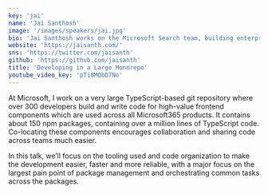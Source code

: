 ```yaml
---
key: 'jai'
name: 'Jai Santhosh'
image: '/images/speakers/jai.jpg'
bio: 'Jai Santhosh works on the Microsoft Search team, building enterprise search experience across Microsoft 365 products. He is quite passionate about the Web, JavaScript and is a Web perf enthusiast. He had previously led UI efforts at a fintech startup, ClearTax and worked on building offline-heavy web applications. He was also part of the first real-world Progressive Web App, Flipkart Lite and had earlier worked in teams at large-scale like Yahoo! Maps, frontend platforms and  Media sites at Yahoo!'
website: 'https://jaisanth.com/'
sns: 'https://twitter.com/jaisanth'
github: 'https://github.com/jaisanth'
title: 'Developing in a Large Monorepo'
youtube_video_key: 'pTi0MQbD7No'
---
```


At Microsoft, I work on a very large TypeScript-based git repository where over 300 developers build and write code for high-value frontend components which are used across all Microsoft365 products. It contains about 150 npm packages, containing over a million lines of TypeScript code. Co-locating these components encourages collaboration and sharing code across teams much easier.

In this talk, we’ll focus on the tooling used and code organization to make the development easier, faster and more reliable, with a major focus on the largest pain point of package management and orchestrating common tasks across the packages.
